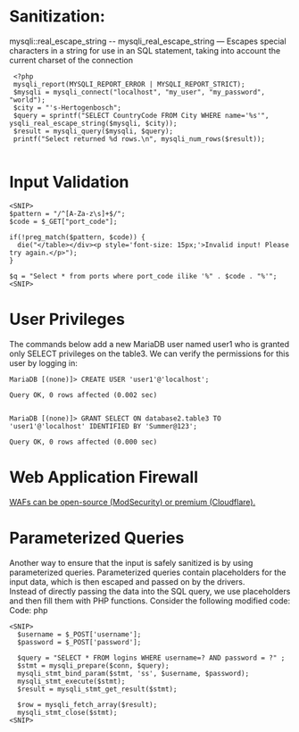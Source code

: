 # Sanitization:
mysqli::real_escape_string -- mysqli_real_escape_string — Escapes special characters in a string for use in an SQL statement, taking into account the current charset of the connection
```
 <?php
 mysqli_report(MYSQLI_REPORT_ERROR | MYSQLI_REPORT_STRICT);
 $mysqli = mysqli_connect("localhost", "my_user", "my_password", "world");
 $city = "'s-Hertogenbosch";
 $query = sprintf("SELECT CountryCode FROM City WHERE name='%s'", ysqli_real_escape_string($mysqli, $city));
 $result = mysqli_query($mysqli, $query);
 printf("Select returned %d rows.\n", mysqli_num_rows($result));
 
```
 

# Input Validation

```
<SNIP>
$pattern = "/^[A-Za-z\s]+$/";
$code = $_GET["port_code"];

if(!preg_match($pattern, $code)) {
  die("</table></div><p style='font-size: 15px;'>Invalid input! Please try again.</p>");
}

$q = "Select * from ports where port_code ilike '%" . $code . "%'";
<SNIP>

```

# User Privileges
The commands below add a new MariaDB user named user1 who is granted only SELECT privileges on the table3. We can verify the permissions for this user by logging in:
```
MariaDB [(none)]> CREATE USER 'user1'@'localhost';

Query OK, 0 rows affected (0.002 sec)


MariaDB [(none)]> GRANT SELECT ON database2.table3 TO 'user1'@'localhost' IDENTIFIED BY 'Summer@123';

Query OK, 0 rows affected (0.000 sec)

```

# Web Application Firewall

[WAFs can be open-source (ModSecurity) or premium (Cloudflare).](https://www.netnea.com/cms/apache-tutorial-6_embedding-modsecurity/) 

# Parameterized Queries

Another way to ensure that the input is safely sanitized is by using  parameterized queries. 
Parameterized queries contain placeholders for  the input data, which is then escaped and passed on by the drivers.  
Instead of directly passing the data into the SQL query, we use  placeholders and then fill them with PHP functions.
Consider the following modified code:
Code: php
```
<SNIP>
  $username = $_POST['username'];
  $password = $_POST['password'];

  $query = "SELECT * FROM logins WHERE username=? AND password = ?" ;
  $stmt = mysqli_prepare($conn, $query);
  mysqli_stmt_bind_param($stmt, 'ss', $username, $password);
  mysqli_stmt_execute($stmt);
  $result = mysqli_stmt_get_result($stmt);

  $row = mysqli_fetch_array($result);
  mysqli_stmt_close($stmt);
<SNIP>
```
